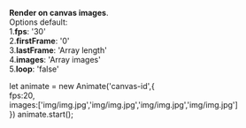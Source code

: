 **Render on canvas images**. <br>
Options default:<br>
  1.**fps**: '30'<br>
  2.**firstFrame**: '0'<br>
  3.**lastFrame**: 'Array length'<br>
  4.**images**: 'Array images'<br>
  5.**loop**: 'false'<br>
  
let animate = new Animate('canvas-id',{ <br>
    fps:20, <br>
    images:['img/img.jpg','img/img.jpg','img/img.jpg','img/img.jpg'] <br>
})
animate.start();

